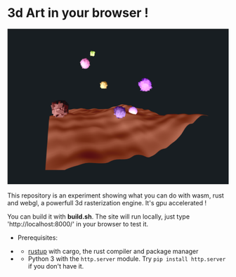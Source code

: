 # 3d Art in your browser !

![](img/demo.png)

This repository is an experiment showing what you can do with wasm, rust and webgl, a powerfull 3d rasterization engine.
It's gpu accelerated !

You can build it with **build.sh**. The site will run locally, just type 'http://localhost:8000/' in your browser to test it.

- Prerequisites:
- - [rustup](https://www.rust-lang.org/tools/install) with cargo, the rust compiler and package manager

- - Python 3 with the `http.server` module. Try `pip install http.server` if you don't have it.

